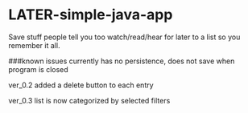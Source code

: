 # LATER-simple-java-app

Save stuff people tell you too watch/read/hear for later to a list so you remember it all.

###known issues
currently has no persistence, does not save when program is closed

ver_0.2 
added a delete button to each entry

ver_0.3
list is now categorized by selected filters
